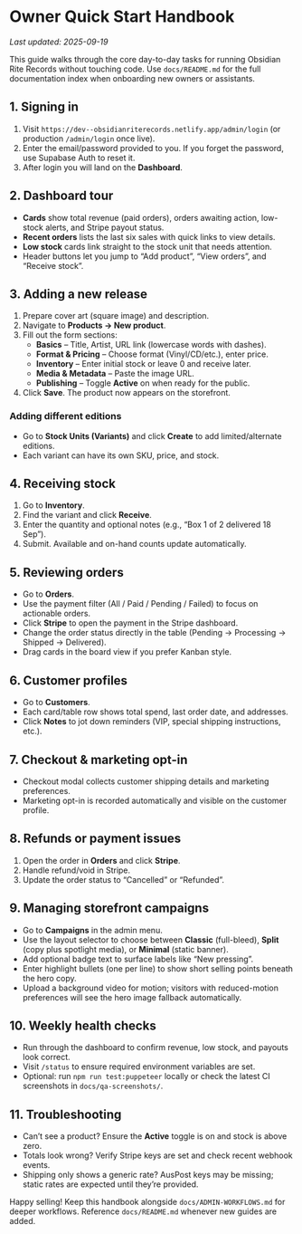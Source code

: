 # Owner Quick Start Handbook

_Last updated: 2025-09-19_

This guide walks through the core day-to-day tasks for running Obsidian Rite Records without touching code. Use `docs/README.md` for the full documentation index when onboarding new owners or assistants.

## 1. Signing in
1. Visit `https://dev--obsidianriterecords.netlify.app/admin/login` (or production `/admin/login` once live).
2. Enter the email/password provided to you. If you forget the password, use Supabase Auth to reset it.
3. After login you will land on the **Dashboard**.

## 2. Dashboard tour
- **Cards** show total revenue (paid orders), orders awaiting action, low-stock alerts, and Stripe payout status.
- **Recent orders** lists the last six sales with quick links to view details.
- **Low stock** cards link straight to the stock unit that needs attention.
- Header buttons let you jump to “Add product”, “View orders”, and “Receive stock”.

## 3. Adding a new release
1. Prepare cover art (square image) and description.
2. Navigate to **Products → New product**.
3. Fill out the form sections:
   - **Basics** – Title, Artist, URL link (lowercase words with dashes).
   - **Format & Pricing** – Choose format (Vinyl/CD/etc.), enter price.
   - **Inventory** – Enter initial stock or leave 0 and receive later.
   - **Media & Metadata** – Paste the image URL.
   - **Publishing** – Toggle **Active** on when ready for the public.
4. Click **Save**. The product now appears on the storefront.

### Adding different editions
- Go to **Stock Units (Variants)** and click **Create** to add limited/alternate editions.
- Each variant can have its own SKU, price, and stock.

## 4. Receiving stock
1. Go to **Inventory**.
2. Find the variant and click **Receive**.
3. Enter the quantity and optional notes (e.g., “Box 1 of 2 delivered 18 Sep”).
4. Submit. Available and on-hand counts update automatically.

## 5. Reviewing orders
- Go to **Orders**.
- Use the payment filter (All / Paid / Pending / Failed) to focus on actionable orders.
- Click **Stripe** to open the payment in the Stripe dashboard.
- Change the order status directly in the table (Pending → Processing → Shipped → Delivered).
- Drag cards in the board view if you prefer Kanban style.

## 6. Customer profiles
- Go to **Customers**.
- Each card/table row shows total spend, last order date, and addresses.
- Click **Notes** to jot down reminders (VIP, special shipping instructions, etc.).

## 7. Checkout & marketing opt-in
- Checkout modal collects customer shipping details and marketing preferences.
- Marketing opt-in is recorded automatically and visible on the customer profile.

## 8. Refunds or payment issues
1. Open the order in **Orders** and click **Stripe**.
2. Handle refund/void in Stripe.
3. Update the order status to “Cancelled” or “Refunded”.

## 9. Managing storefront campaigns
- Go to **Campaigns** in the admin menu.
- Use the layout selector to choose between **Classic** (full-bleed), **Split** (copy plus spotlight media), or **Minimal** (static banner).
- Add optional badge text to surface labels like “New pressing”.
- Enter highlight bullets (one per line) to show short selling points beneath the hero copy.
- Upload a background video for motion; visitors with reduced-motion preferences will see the hero image fallback automatically.

## 10. Weekly health checks
- Run through the dashboard to confirm revenue, low stock, and payouts look correct.
- Visit `/status` to ensure required environment variables are set.
- Optional: run `npm run test:puppeteer` locally or check the latest CI screenshots in `docs/qa-screenshots/`.

## 11. Troubleshooting
- Can’t see a product? Ensure the **Active** toggle is on and stock is above zero.
- Totals look wrong? Verify Stripe keys are set and check recent webhook events.
- Shipping only shows a generic rate? AusPost keys may be missing; static rates are expected until they’re provided.

Happy selling! Keep this handbook alongside `docs/ADMIN-WORKFLOWS.md` for deeper workflows. Reference `docs/README.md` whenever new guides are added.
